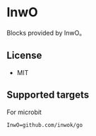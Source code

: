 # InwO


Blocks provided by InwO。

## License

* MIT

## Supported targets
For microbit

```package
InwO=github.com/inwok/go
```
